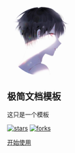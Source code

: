 <!-- _coverpage.md -->

<img width="160px" style="border-radius: 50%" bor src="icon.jpg">

##  极简文档模板

这只是一个模板


[![stars](https://badgen.net/github/stars/TatsukiMengChen/PC?color=4ab8a1)](https://github.com/TatsukiMengChen/PC)
[![forks](https://badgen.net/github/forks/TatsukiMengChen/PC?color=4ab8a1)](https://github.com/TatsukiMengChen/PC)

[开始使用](/README.md)
